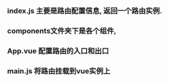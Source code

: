 ### index.js 主要是路由配置信息, 返回一个路由实例.
### components文件夹下是各个组件,
### App.vue 配置路由的入口和出口
### main.js 将路由挂载到vue实例上